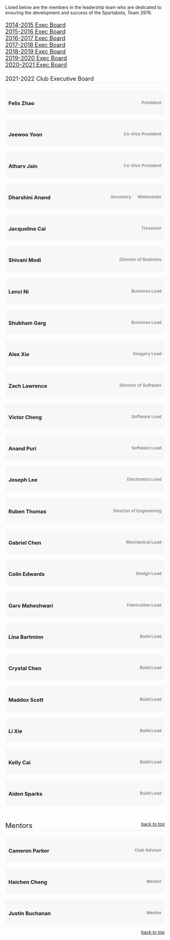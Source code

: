 <!--t About Us: Exec Board and Mentors t-->

Listed below are the members in the leadership team who are dedicated to ensuring the development and success of the Spartabots, Team 2976.

<div id="exec-board" style="padding-bottom:3px;font-size:18px;margin-top:20px">
<a href="https://www.spartabots.org/about-us/2014-2015-exec-board">2014-2015 Exec Board</a>
<br>
<a href="https://www.spartabots.org/about-us/2015-2016-exec-board">2015-2016 Exec Board</a>
<br>
<a href="https://www.spartabots.org/about-us/2016-2017-exec-board">2016-2017 Exec Board</a>
<br>
<a href="https://www.spartabots.org/about-us/2017-2018-exec-board">2017-2018 Exec Board</a>
<br>
<a href="https://www.spartabots.org/about-us/2018-2019-exec-board">2018-2019 Exec Board</a>
<br>
<a href="https://www.spartabots.org/about-us/2019-2020-exec-board">2019-2020 Exec Board</a>
<br>
<a href="https://www.spartabots.org/about-us/2020-2021-exec-board">2020-2021 Exec Board</a>
</div>


<div id="exec-board" style="border-bottom: 1px solid #e3e3e3;padding-bottom:3px;font-size:18px;margin-top:20px">2021-2022 Club Executive Board</div>

<div class="role-item" id="felix-zhao">
<h3>Felix Zhao
<span class="role">President</span></h3>
</div>

<div class="role-item" id="jeewoo-yoon">
<h3>Jeewoo Yoon
<span class="role">Co-Vice President</span></h3>
</div>

<div class="role-item" id="atharv-jain">
<h3>Atharv Jain
<span class="role">Co-Vice President</span></h3>
</div>

<div class="role-item" id="dharshini-anand">
<h3>Dharshini Anand
<span class="role">Webmaster</span>
<span class="role">Secretary</span>
</h3>
</div>

<div class="role-item" id="jacqueline-cai">
<h3>Jacqueline Cai
<span class="role">Treasurer</span></h3>
</div>

<div class="role-item" id="shivani-modi">
<h3>Shivani Modi
<span class="role">Director of Business</span>
</h3>
</div>

<div class="role-item" id="lenci-ni">
<h3>Lenci Ni
<span class="role">Business Lead</span></h3>
</div>

<div class="role-item" id="shubham-garg">
<h3>Shubham Garg
<span class="role">Business Lead</span></h3>
</div>

<div class="role-item" id="alex-xie">
<h3>Alex Xie
<span class="role">Imagery Lead</span></h3>
</div>

<div class="role-item" id="zach-lawrence">
<h3>Zach Lawrence
<span class="role">Director of Software</span></h3>
</div>

<div class="role-item" id="victor-cheng">
<h3>Victor Cheng
<span class="role">Software Lead</span></h3>
</div>

<div class="role-item" id="anand-puri">
<h3>Anand Puri
<span class="role">Software Lead</span></h3>
</div>

<div class="role-item" id="joseph-lee">
<h3>Joseph Lee
<span class="role">Electronics Lead</span></h3>
</div>

<div class="role-item" id="ruben-thomas">
<h3>Ruben Thomas
<span class="role">Director of Engineering</span></h3>
</div>

<div class="role-item" id="gabriel-chen">
<h3>Gabriel Chen
<span class="role">Mechanical Lead</span></h3>
</div>

<div class="role-item" id="colin-edwards">
<h3>Colin Edwards
<span class="role">Design Lead</span></h3>
</div>

<div class="role-item" id="garv-maheshwari">
<h3>Garv Maheshwari
<span class="role">Fabrication Lead</span></h3>
</div>

<div class="role-item" id="lina-bartminn">
<h3>Lina Bartminn
<span class="role">Build Lead</span></h3>
</div>

<div class="role-item" id="crystal-chen">
<h3>Crystal Chen
<span class="role">Build Lead</span></h3>
</div>

<div class="role-item" id="maddox-scott">
<h3>Maddox Scott
<span class="role">Build Lead</span></h3>
</div>

<div class="role-item" id="li-xie">
<h3>Li Xie
<span class="role">Build Lead</span></h3>
</div>

<div class="role-item" id="kelly-cai">
<h3>Kelly Cai
<span class="role">Build Lead</span></h3>
</div>

<div class="role-item" id="aiden-sparks">
<h3>Aiden Sparks
<span class="role">Build Lead</span></h3>
</div>

<div id="mentors" style="border-bottom: 1px solid #e3e3e3;padding-bottom:3px;font-size:22px;margin-top:50px">Mentors
<a href="#top" style="font-size:14px;float:right">back to top</a>
</div>

<div class="role-item" id="cameron-parker">
<h3>Cameron Parker
<span class="role">Club Advisor</span></h3>
</div>
<div class="role-item" id="haichen-cheng">
<h3>Haichen Cheng
<span class="role">Mentor</span></h3>
</div>
<div class="role-item" id="buchanan-justin">
<h3>Justin Buchanan
<span class="role">Mentor</span></h3>
</div>

<a href="#top" style="font-size:14px;float:right">back to top</a>
<div class="clearfix"></div>

<style>.role-item{margin-top:20px;padding:10px;background:#f7f7f7;border-radius:5px;}.role-item .role{font-size:13.5px;color:rgb(142,142,142);float:right;margin-left:20px}.toc-item{display:block;font-size:17px;line-height:22px;}.toc-item-header{font-size:17px;line-height:22px;}.toc-more{padding-left:30px}@media (max-width: 662px) {.role-item .role{float:none;display:block;margin-top:5px;margin-left:0;}}</style>

